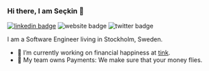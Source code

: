 ### Hi there, I am Seçkin 👋

[![linkedin badge](https://img.shields.io/badge/linkedin-Seçkin_Savaşçı-0077b5?style=flat-square&logo=linkedin)](https://www.linkedin.com/in/savasci)
![website badge](https://img.shields.io/badge/website-savasci.org-yellow?style=flat-square&link=https://savasci.org)
![twitter badge](https://img.shields.io/badge/twitter-@seckin206-1da1f2?style=flat-square&link=https://twitter.com/seckin206&logo=twitter)


I am a Software Engineer living in Stockholm, Sweden.

- 🔭 I’m currently working on financial happiness at [tink](https://tink.com).
- 💸 My team owns Payments: We make sure that your money flies.

<!--
**seckin206/seckin206** is a ✨ _special_ ✨ repository because its `README.md` (this file) appears on your GitHub profile.

Here are some ideas to get you started:

- 🔭 I’m currently working on ...
- 🌱 I’m currently learning ...
- 👯 I’m looking to collaborate on ...
- 🤔 I’m looking for help with ...
- 💬 Ask me about ...
- 📫 How to reach me: ...
- 😄 Pronouns: ...
- ⚡ Fun fact: ...
-->
